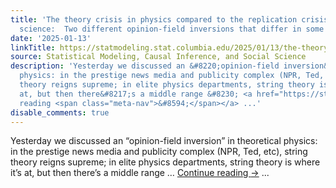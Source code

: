 ```yaml
---
title: 'The theory crisis in physics compared to the replication crisis in social
  science:  Two different opinion-field inversions that differ in some important ways'
date: '2025-01-13'
linkTitle: https://statmodeling.stat.columbia.edu/2025/01/13/the-theory-crisis-in-physics-compared-to-the-replication-crisis-in-social-science-two-different-opinion-field-inversions-that-differ-in-some-important-ways/
source: Statistical Modeling, Causal Inference, and Social Science
description: 'Yesterday we discussed an &#8220;opinion-field inversion&#8221; in theoretical
  physics: in the prestige news media and publicity complex (NPR, Ted, etc), string
  theory reigns supreme; in elite physics departments, string theory is where it&#8217;s
  at, but then there&#8217;s a middle range &#8230; <a href="https://statmodeling.stat.columbia.edu/2025/01/13/the-theory-crisis-in-physics-compared-to-the-replication-crisis-in-social-science-two-different-opinion-field-inversions-that-differ-in-some-important-ways/">Continue
  reading <span class="meta-nav">&#8594;</span></a> ...'
disable_comments: true
---
```

Yesterday we discussed an &#8220;opinion-field inversion&#8221; in theoretical physics: in the prestige news media and publicity complex (NPR, Ted, etc), string theory reigns supreme; in elite physics departments, string theory is where it&#8217;s at, but then there&#8217;s a middle range &#8230; <a href="https://statmodeling.stat.columbia.edu/2025/01/13/the-theory-crisis-in-physics-compared-to-the-replication-crisis-in-social-science-two-different-opinion-field-inversions-that-differ-in-some-important-ways/">Continue reading <span class="meta-nav">&#8594;</span></a> ...